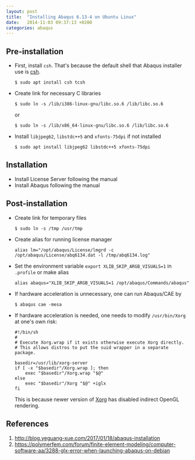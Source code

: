 ```yaml
---
layout: post
title:  "Installing Abaqus 6.13-4 on Ubuntu Linux"
date:   2014-11-03 09:37:13 +0200
categories: abaqus
---
```


## Pre-installation

- First, install `csh`. That's because the default shell that Abaqus installer use is [csh](https://en.wikipedia.org/wiki/C_shell).

  ```shell
  $ sudo apt install csh tcsh
  ```

- Create link for necessary C libraries

  ```shell
  $ sudo ln -s /lib/i386-linux-gnu/libc.so.6 /lib/libc.so.6
  ```
  or

  ```shell
  $ sudo ln -s /lib/x86_64-linux-gnu/libc.so.6 /lib/libc.so.6
  ```
- Install `libjpeg62`, `libstdc++5` and `xfonts-75dpi` if not installed
  ```shell
  $ sudo apt install libjpeg62 libstdc++5 xfonts-75dpi
  ```

## Installation

- Install License Server following the manual
- Install Abaqus following the manual

## Post-installation

- Create link for temporary files

  ```shell
  $ sudo ln -s /tmp /usr/tmp
  ```
- Create alias for running license manager

  ```shell
  alias lm="/opt/abaqus/License/lmgrd -c /opt/abaqus/License/abq6134.dat -l /tmp/abq6134.log"
  ```
- Set the environment variable `export XLIB_SKIP_ARGB_VISUALS=1` in `.profile` or make alias

  ```shell
  alias abaqus="XLIB_SKIP_ARGB_VISUALS=1 /opt/abaqus/Commands/abaqus"
  ```

- If hardware acceleration is unnecessary, one can run Abaqus/CAE by

  ```shell
  $ abaqus cae -mesa
  ```

- If hardware acceleration is needed, one needs to modify `/usr/bin/Xorg` at one's own risk:

  ```shell
  #!/bin/sh
  #
  # Execute Xorg.wrap if it exists otherwise execute Xorg directly.
  # This allows distros to put the suid wrapper in a separate package.

  basedir=/usr/lib/xorg-server
  if [ -x "$basedir"/Xorg.wrap ]; then
      exec "$basedir"/Xorg.wrap "$@"
  else
      exec "$basedir"/Xorg "$@" +iglx
  fi
  ```
  This is because newer version of [Xorg](https://en.wikipedia.org/wiki/X.Org_Server) has disabled indirect OpenGL rendering.
  ​

## References

1. http://blog.yeguang-xue.com/2017/01/18/abaqus-installation
2. https://polymerfem.com/forum/finite-element-modeling/computer-software-aa/3288-glx-error-when-launching-abaqus-on-debian